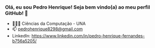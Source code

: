 ### Olá, eu sou Pedro Henrique! Seja bem vindo(a) ao meu perfil GitHub! 👾

- 🧑🏻‍💻 Ciências da Computação - UNA
- 📫 pedrohenrique8298@gmail.com
- LinkedIn: https://www.linkedin.com/in/pedro-henrique-fernandes-b756a5205/
